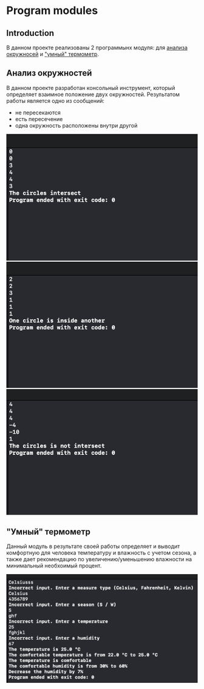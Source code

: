 # Program modules

## Introduction

В данном проекте реализованы 2 программынх модуля: для [анализа окружносей](#анализ-окружностей) и ["умный" термометр](#умный-термометр).

## Анализ окружностей

В данном проекте разработан консольный инструмент, который определяет взаимное положение двух окружностей. Результатом работы является одно из сообщений:

- не пересекаются
- есть пересечение
- одна окружность расположены внутри другой

![example_1](./../images/ProgramModules/circles_1.png)
![example_2](./../images/ProgramModules/circles_2.png)
![example_3](./../images/ProgramModules/circles_3.png)

## "Умный" термометр

Данный модуль в результате своей работы определяет и выводит комфортную для человека температуру и влажность с учетом сезона, а также дает рекомендацию по увеличению/уменьшению влажности на минимальный необхоимый процент.

![smart_thermometer](./../images/ProgramModules/smart_thermometer.png)
